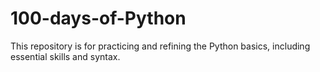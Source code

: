 # 100-days-of-Python
This repository is for practicing and refining the Python basics, including essential skills and syntax.

